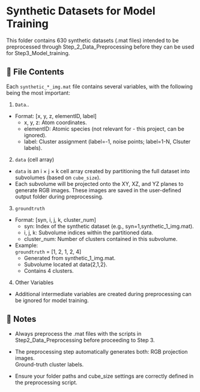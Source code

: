 # Synthetic Datasets for Model Training

This folder contains 630 synthetic datasets (.mat files) intended to be preprocessed through Step_2_Data_Preprocessing before they can be used for Step3_Model_training.

## 📂 File Contents
Each `synthetic_*_img.mat` file contains several variables, with the following being the most important:  
1. `Data`..
* Format: [x, y, z, elementID, label]  
    - x, y, z: Atom coordinates.  
    - elementID: Atomic species (not relevant for - this project, can be ignored).  
    - label: Cluster assignment (label=-1, noise points; label=1-N, Clsuter labels).

2. `data` (cell array)  
* `data` is an i × j × k cell array created by partitioning the full dataset into subvolumes (based on `cube_size`).  
* Each subvolume will be projected onto the XY, XZ, and YZ planes to generate RGB images. These images are saved in the user-defined output folder during preprocessing.

3. `groundtruth`  
* Format: [syn, i, j, k, cluster_num]  
    - syn: Index of the synthetic dataset (e.g., syn=1,synthetic_1_img.mat).  
    - i, j, k: Subvolume indices within the partitioned data.  
    - cluster_num: Number of clusters contained in this subvolume.
* Example:  
    `groundtruth` = [1, 2, 1, 2, 4]  
    - Generated from synthetic_1_img.mat.  
    - Subvolume located at data{2,1,2}.  
    - Contains 4 clusters.

4. Other Variables
* Additional intermediate variables are created during preprocessing can be ignored for model training.

## 🔑 Notes 
* Always preprocess the .mat files with the scripts in Step2_Data_Preprocessing before proceeding to Step 3.

* The preprocessing step automatically generates both:
RGB projection images.  
Ground-truth cluster labels.

* Ensure your folder paths and cube_size settings are correctly defined in the preprocessing script.
